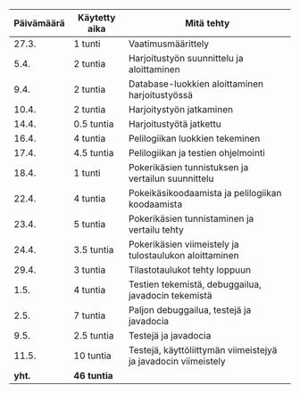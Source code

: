 Päivämäärä | Käytetty aika | Mitä tehty
---------- | ------------- | ----------
27.3. | 1 tunti | Vaatimusmäärittely
5.4. | 2 tuntia | Harjoitustyön suunnittelu ja aloittaminen
9.4. | 2 tuntia | Database-luokkien aloittaminen harjoitustyössä
10.4. | 2 tuntia | Harjoitystyön jatkaminen
14.4. | 0.5 tuntia | Harjoitustyötä jatkettu
16.4. | 4 tuntia | Pelilogiikan luokkien tekeminen
17.4. | 4.5 tuntia | Pelilogiikan ja testien ohjelmointi
18.4. | 1 tunti | Pokerikäsien tunnistuksen ja vertailun suunnittelu
22.4. | 4 tuntia | Pokeikäsikoodaamista ja pelilogiikan koodaamista
23.4. | 5 tuntia | Pokerikäsien tunnistaminen ja vertailu tehty
24.4. | 3.5 tuntia | Pokerikäsien viimeistely ja tulostaulukon aloittaminen
29.4. | 3 tuntia | Tilastotaulukot tehty loppuun
1.5. | 4 tuntia | Testien tekemistä, debuggailua, javadocin tekemistä
2.5. | 7 tuntia | Paljon debuggailua, testejä ja javadocia
9.5. | 2.5 tuntia | Testejä ja javadocia
11.5. | 10 tuntia | Testejä, käyttöliittymän viimeistejyä ja javadocin viimeistely
**yht.** | **46 tuntia** | 


